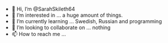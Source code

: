 - 👋 Hi, I’m @SarahSkileth64
- 👀 I’m interested in ... a huge amount of things.
- 🌱 I’m currently learning ... Swedish, Russian and programming
- 💞️ I’m looking to collaborate on ... nothing
- 📫 How to reach me ... 

<!---
SarahSkileth64/SarahSkileth64 is a ✨ special ✨ repository because its `README.md` (this file) appears on your GitHub profile.
You can click the Preview link to take a look at your changes.
--->
